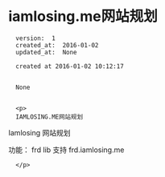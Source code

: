 
  # iamlosing.me网站规划

      version:  1
      created_at:  2016-01-02
      updated_at:  None

      created at 2016-01-02 10:12:17 


      None


      <p>
      IAMLOSING.ME网站规划

Iamlosing 网站规划


 
功能：
 frd lib 支持  frd.iamlosing.me



      </p>

  